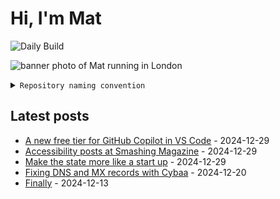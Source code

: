# Hi, I'm Mat

![Daily Build](https://github.com/mat-0/mat-0/workflows/Daily%20Build/badge.svg)

![banner photo of Mat running in London](https://raw.githubusercontent.com/mat-0/mat-0/master/images/gh-header-image-cropped.jpg)

<details><summary><code>Repository naming convention</code></summary>
  
Repositories, where possible, are lowercase with underscores and follow the naming conventions below. 

  
- For demonstrations or proof of concepts, use the format `demo_name`.
- Boilerplate or templates are named in the format `template_name`.
  - where appropriate these are also published through GitHub pages and will be available at `username.github.io/repo_name`.
- WordPress-related content (mostly plugins) are prefixed with `wp_`.
- Twitter bots are prefixed with `bot_`.
- Standard repositories are named as they are, sometimes this might be a domain name e.g. `thechels.uk`.
</details>

## Latest posts

<!-- blog starts -->
- [A new free tier for GitHub Copilot in VS Code](https://thechels.uk/a-new-free-tier-for-github-copilot-in-vs-code) - 2024-12-29
- [Accessibility posts at Smashing Magazine](https://thechels.uk/accessibility-posts-at-smashing-magazine) - 2024-12-29
- [Make the state more like a start up](https://thechels.uk/make-the-state-more-like-a-start-up) - 2024-12-29
- [Fixing DNS and MX records with Cybaa](https://thechels.uk/cybaa) - 2024-12-20
- [Finally](https://thechels.uk/finally) - 2024-12-13
<!-- blog ends -->
